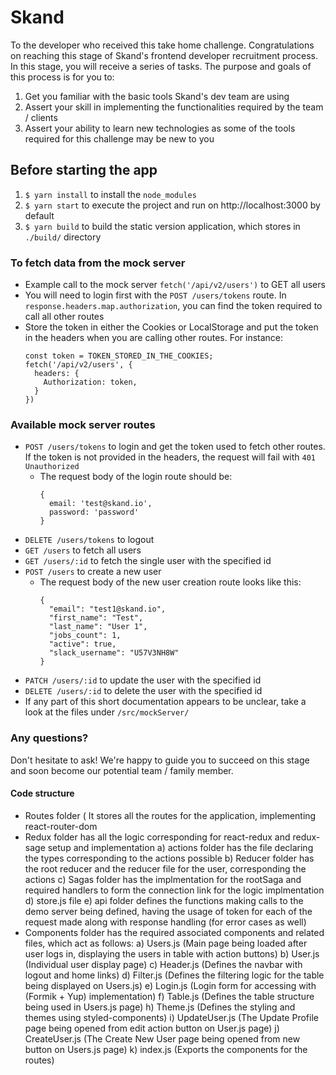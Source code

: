 # Skand

To the developer who received this take home challenge. Congratulations on reaching this stage of Skand's frontend developer recruitment process. In this stage, you will receive a series of tasks. The purpose and goals of this process is for you to:

1. Get you familiar with the basic tools Skand's dev team are using
2. Assert your skill in implementing the functionalities required by the team / clients
3. Assert your ability to learn new technologies as some of the tools required for this challenge may be new to you

## Before starting the app

1. `$ yarn install` to install the `node_modules`
2. `$ yarn start` to execute the project and run on http://localhost:3000 by default
3. `$ yarn build` to build the static version application, which stores in `./build/` directory

### To fetch data from the mock server

- Example call to the mock server `fetch('/api/v2/users')` to GET all users
- You will need to login first with the `POST /users/tokens` route. In `response.headers.map.authorization`, you can find the token required to call all other routes
- Store the token in either the Cookies or LocalStorage and put the token in the headers when you are calling other routes. For instance:
  ```
  const token = TOKEN_STORED_IN_THE_COOKIES;
  fetch('/api/v2/users', {
    headers: {
      Authorization: token,
    }
  })
  ```

### Available mock server routes

- `POST /users/tokens` to login and get the token used to fetch other routes. If the token is not provided in the headers, the request will fail with `401 Unauthorized`
  - The request body of the login route should be:
    ```
    {
      email: 'test@skand.io',
      password: 'password'
    }
    ```
- `DELETE /users/tokens` to logout
- `GET /users` to fetch all users
- `GET /users/:id` to fetch the single user with the specified id
- `POST /users` to create a new user
  - The request body of the new user creation route looks like this:
    ```
    {
      "email": "test1@skand.io",
      "first_name": "Test",
      "last_name": "User 1",
      "jobs_count": 1,
      "active": true,
      "slack_username": "U57V3NH8W"
    }
    ```
- `PATCH /users/:id` to update the user with the specified id
- `DELETE /users/:id` to delete the user with the specified id
- If any part of this short documentation appears to be unclear, take a look at the files under `/src/mockServer/`

### Any questions?

Don't hesitate to ask! We're happy to guide you to succeed on this stage and soon become our potential team / family member.



#### Code structure 

 - Routes folder ( It stores all the routes for the application, implementing react-router-dom
 - Redux folder has all the logic corresponding for react-redux and redux-sage setup and implementation
    a) actions folder has the file declaring the types corresponding to the actions possible
    b) Reducer folder has the root reducer and the reducer file for the user, corresponding the actions
    c) Sagas folder has the implmentation for the rootSaga and required handlers to form the connection link for the logic implmentation
    d) store.js file
    e) api folder defines the functions making calls to the demo server being defined, having the usage of token for each of the request made along with response handling (for error cases as well)
 - Components folder has the required associated components and related files, which act as follows:
    a) Users.js (Main page being loaded after user logs in, displaying the users in table with action buttons)
    b) User.js (Individual user display page)
    c) Header.js (Defines the navbar with logout and home links)
    d) Filter.js (Defines the filtering logic for the table being displayed on Users.js)
    e) Login.js (Login form for accessing with (Formik + Yup) implementation)
    f) Table.js (Defines the table structure being used in Users.js page)
    h) Theme.js (Defines the styling and themes using styled-components)
    i) UpdateUser.js (The Update Profile page being opened from edit action button on User.js page)
    j) CreateUser.js (The Create New User page being opened from new button on Users.js page)
    k) index.js (Exports the components for the routes)
